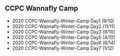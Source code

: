 ## CCPC Wannafly Camp
* 2020 CCPC-Wannafly-Winter-Camp Day1 (9/10)
* 2020 CCPC-Wannafly-Winter-Camp Day2 (11/11)
* 2020 CCPC-Wannafly-Winter-Camp Day3 (9/10)
* 2020 CCPC-Wannafly-Winter-Camp Day5 (4/10)
* 2020 CCPC-Wannafly-Winter-Camp Day6 (6/14)
* 2020 CCPC-Wannafly-Winter-Camp Day7 (1/12)

